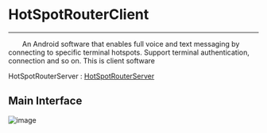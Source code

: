 # HotSpotRouterClient


_ _ _


&emsp;&emsp;An Android software that enables full voice and text messaging by connecting to specific terminal hotspots. Support terminal authentication, connection and so on. This is client software

HotSpotRouterServer : [HotSpotRouterServer](https://github.com/fenghaohaha/HotSpotRouterServer.git)

## Main Interface
![image](https://github.com/fenghaohaha/HotSpotRouterServer/img/main.png)